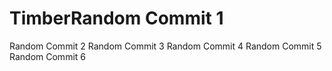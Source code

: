 # TimberRandom Commit 1
Random Commit 2
Random Commit 3
Random Commit 4
Random Commit 5
Random Commit 6

